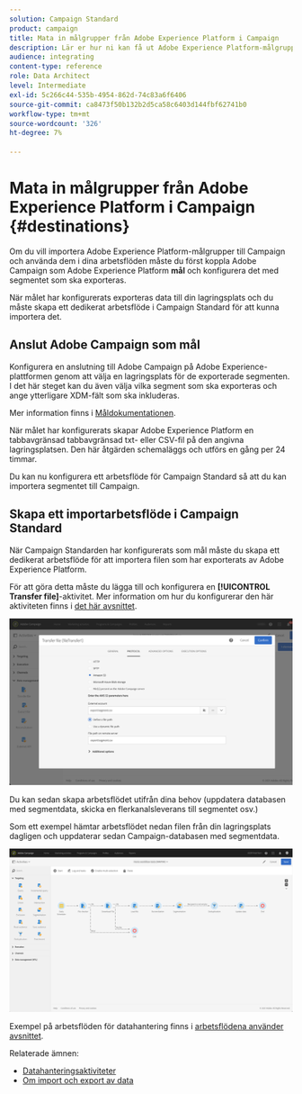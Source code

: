```yaml
---
solution: Campaign Standard
product: campaign
title: Mata in målgrupper från Adobe Experience Platform i Campaign
description: Lär er hur ni kan få ut Adobe Experience Platform-målgrupper till Campaign Standard.
audience: integrating
content-type: reference
role: Data Architect
level: Intermediate
exl-id: 5c266c44-535b-4954-862d-74c83a6f6406
source-git-commit: ca8473f50b132b2d5ca58c6403d144fbf62741b0
workflow-type: tm+mt
source-wordcount: '326'
ht-degree: 7%

---
```


# Mata in målgrupper från Adobe Experience Platform i Campaign {#destinations}

Om du vill importera Adobe Experience Platform-målgrupper till Campaign och använda dem i dina arbetsflöden måste du först koppla Adobe Campaign som Adobe Experience Platform **mål** och konfigurera det med segmentet som ska exporteras.

När målet har konfigurerats exporteras data till din lagringsplats och du måste skapa ett dedikerat arbetsflöde i Campaign Standard för att kunna importera det.

## Anslut Adobe Campaign som mål

Konfigurera en anslutning till Adobe Campaign på Adobe Experience-plattformen genom att välja en lagringsplats för de exporterade segmenten. I det här steget kan du även välja vilka segment som ska exporteras och ange ytterligare XDM-fält som ska inkluderas.

Mer information finns i [Måldokumentationen](https://experienceleague.adobe.com/docs/experience-platform/destinations/catalog/email-marketing/adobe-campaign.html).

När målet har konfigurerats skapar Adobe Experience Platform en tabbavgränsad tabbavgränsad txt- eller CSV-fil på den angivna lagringsplatsen. Den här åtgärden schemaläggs och utförs en gång per 24 timmar.

Du kan nu konfigurera ett arbetsflöde för Campaign Standard så att du kan importera segmentet till Campaign.

## Skapa ett importarbetsflöde i Campaign Standard

När Campaign Standarden har konfigurerats som mål måste du skapa ett dedikerat arbetsflöde för att importera filen som har exporterats av Adobe Experience Platform.

För att göra detta måste du lägga till och konfigurera en **[!UICONTROL Transfer file]**-aktivitet. Mer information om hur du konfigurerar den här aktiviteten finns i [det här avsnittet](../../automating/using/transfer-file.md).

![](assets/rtcdp-transfer-file.png)

Du kan sedan skapa arbetsflödet utifrån dina behov (uppdatera databasen med segmentdata, skicka en flerkanalsleverans till segmentet osv.)

Som ett exempel hämtar arbetsflödet nedan filen från din lagringsplats dagligen och uppdaterar sedan Campaign-databasen med segmentdata.

![](assets/rtcdp-workflow.png)

Exempel på arbetsflöden för datahantering finns i [arbetsflödena använder avsnittet](../../automating/using/about-workflow-use-cases.md#management).

Relaterade ämnen:

* [Datahanteringsaktiviteter](../../automating/using/about-data-management-activities.md)
* [Om import och export av data](../../automating/using/about-data-import-and-export.md)
